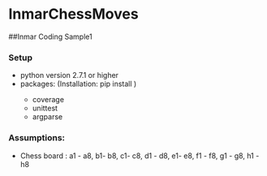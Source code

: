 # InmarChessMoves
##Inmar Coding Sample1

### Setup

- python version 2.7.1 or higher
- packages: (Installation: pip install <packageName>)
	- coverage
	- unittest
	- argparse

### Assumptions:

- Chess board : a1 - a8, b1- b8, c1- c8, d1 - d8, e1- e8, f1 - f8, g1 - g8, h1 - h8


	


